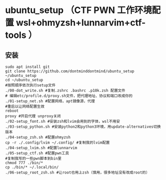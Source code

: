 # ubuntu_setup （CTF PWN 工作环境配置 wsl+ohmyzsh+lunnarvim+ctf-tools ）

## 安装
    sudo apt install git
    git clone https://github.com/dontminddontmind/ubuntu_setup ~/ubuntu_setup
    cd ~/ubuntu_setup
    #按照顺序依次执行setup文件
    ./00-dot_write.sh #复制.zshrc .bashrc .p10k.zsh 配置文件
    # 编辑etc/profile.d/proxy.sh文件，把代理地址、协议和端口改成你的
    ./01-setup_net.sh #配置网络，apt镜像源，代理
    #重启以让网络配置生效
    reboot
    proxy #开启代理 unproxy关闭
    ./02-setup_font.sh #安装zsh和lvim会用到的字体，wsl不用安
    ./03-setup_python.sh #安装python2和python3环境，用update-alternatives切换版本
    ./04-setup_zsh.sh #配置ohmyzsh
    cp -r ./.config/lvim ~/.config/ #复制我的lvim配置
    ./04-setup_lvim.sh #配置lunnarvim
    ./05-setup_ctf.sh #配置pwn工具
    #复制我写的一些pwn脚本到bin里
    chmod 777 ./bin/*
    cp ./bin/* ~/.local/bin/
    ./06-setup_root_zsh.sh #让root也用上zsh（慎用，很多地址没有改成root的）



